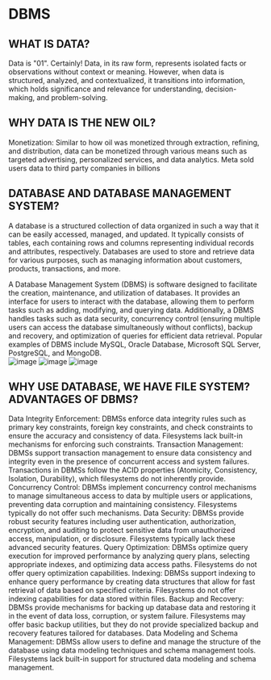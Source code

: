 # DBMS
## WHAT IS DATA?
Data is "01". Certainly! Data, in its raw form, represents isolated facts or observations without context or meaning. However, when data is structured, analyzed, and contextualized, it transitions into information, which holds significance and relevance for understanding, decision-making, and problem-solving. 
## WHY DATA IS THE NEW OIL?
Monetization: Similar to how oil was monetized through extraction, refining, and distribution, data can be monetized through various means such as targeted advertising, personalized services, and data analytics.
Meta sold users data to third party companies in billions
## DATABASE AND DATABASE MANAGEMENT SYSTEM?
A database is a structured collection of data organized in such a way that it can be easily accessed, managed, and updated. It typically consists of tables, each containing rows and columns representing individual records and attributes, respectively. Databases are used to store and retrieve data for various purposes, such as managing information about customers, products, transactions, and more.

A Database Management System (DBMS) is software designed to facilitate the creation, maintenance, and utilization of databases. It provides an interface for users to interact with the database, allowing them to perform tasks such as adding, modifying, and querying data. Additionally, a DBMS handles tasks such as data security, concurrency control (ensuring multiple users can access the database simultaneously without conflicts), backup and recovery, and optimization of queries for efficient data retrieval. Popular examples of DBMS include MySQL, Oracle Database, Microsoft SQL Server, PostgreSQL, and MongoDB.<br/>
![image](https://github.com/anuragGUPTA2235/DBMS/assets/161227082/856fd4b4-8623-41e8-80e4-af95270cb548)
![image](https://github.com/anuragGUPTA2235/DBMS/assets/161227082/382d36b6-57dc-451e-a212-1f3fe3fb61bb)
![image](https://github.com/anuragGUPTA2235/DBMS/assets/161227082/8454cc44-96a6-4a50-88eb-945eff22dd5b)
## WHY USE DATABASE, WE HAVE FILE SYSTEM? ADVANTAGES OF DBMS?
Data Integrity Enforcement: DBMSs enforce data integrity rules such as primary key constraints, foreign key constraints, and check constraints to ensure the accuracy and consistency of data. Filesystems lack built-in mechanisms for enforcing such constraints.
Transaction Management: DBMSs support transaction management to ensure data consistency and integrity even in the presence of concurrent access and system failures. Transactions in DBMSs follow the ACID properties (Atomicity, Consistency, Isolation, Durability), which filesystems do not inherently provide.
Concurrency Control: DBMSs implement concurrency control mechanisms to manage simultaneous access to data by multiple users or applications, preventing data corruption and maintaining consistency. Filesystems typically do not offer such mechanisms.
Data Security: DBMSs provide robust security features including user authentication, authorization, encryption, and auditing to protect sensitive data from unauthorized access, manipulation, or disclosure. Filesystems typically lack these advanced security features.
Query Optimization: DBMSs optimize query execution for improved performance by analyzing query plans, selecting appropriate indexes, and optimizing data access paths. Filesystems do not offer query optimization capabilities.
Indexing: DBMSs support indexing to enhance query performance by creating data structures that allow for fast retrieval of data based on specified criteria. Filesystems do not offer indexing capabilities for data stored within files.
Backup and Recovery: DBMSs provide mechanisms for backing up database data and restoring it in the event of data loss, corruption, or system failure. Filesystems may offer basic backup utilities, but they do not provide specialized backup and recovery features tailored for databases.
Data Modeling and Schema Management: DBMSs allow users to define and manage the structure of the database using data modeling techniques and schema management tools. Filesystems lack built-in support for structured data modeling and schema management.


